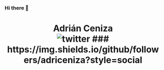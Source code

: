 ### Hi there 👋

<h1 align='center'>Adrián Ceniza
<div align='center'>
<img src='https://img.shields.io/twitter/follow/sirzenii?label=Follow&style=social' alt='twitter'/>
###  https://img.shields.io/github/followers/adriceniza?style=social

